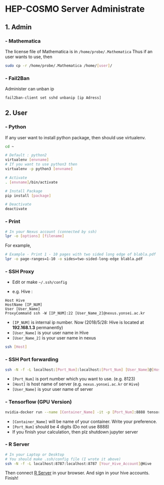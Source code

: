 # HEP-COSMO Server Administrate

## 1. Admin
### - Mathematica

The license file of Mathematica is in `/home/probe/.Mathematica`
Thus if an user wants to use, then
```bash
sudo cp -r /home/probe/.Mathematica /home/[user]/
```

### - Fail2Ban

Administer can unban ip
```bash
fail2ban-client set sshd unbanip [ip Adress]
```

## 2. User
### - Python
If any user want to install python package, then should use virtualenv.

```bash
cd ~

# Default : python2
virtualenv [envname]
# If you want to use python3 then
virtualenv -p python3 [envname]

# Activate
. [envname]/bin/activate

# Install Package
pip install [package]

# Deactivate
deactivate
```

### - Print

```bash
# In your Nexus account (connected by ssh)
lpr -o [options] [filename]
```

For example,

```bash
# Example - Print 1 - 10 pages with two sided long edge of blabla.pdf
lpr -o page-ranges=1-10 -o sides=two-sided-long-edge blabla.pdf
```

### - SSH Proxy

* Edit or make `~/.ssh/config`

* e.g. Hive :

```config
Host Hive
HostName [IP_NUM]
User [User_Name]
ProxyCommand ssh -W [IP_NUM]:22 [User_Name_2]@nexus.yonsei.ac.kr
```

* `[IP_NUM]` is internal ip number. Now (2018/5/28: Hive is located at **192.168.1.3** permanently)
* `[User_Name]` is your user name in Hive
* `[User_Name_2]` is your user name in nexus

```sh
ssh [Host]
```

### - SSH Port forwarding

```sh
ssh -N -f -L localhost:[Port_Num]:localhost:[Port_Num] [User_Name]@[Host]
```

* `[Port_Num]` is port number which you want to use. (e.g. 8123)
* `[Host]` is host name of server (e.g. `nexus.yonsei.ac.kr` or `Hive`)
* `[User_Name]` is your user name of server

### - Tensorflow (GPU Version)

```sh
nvidia-docker run --name [Container_Name] -it -p [Port_Num]:8888 tensorflow/tensorflow:latest-gpu
```

* `[Container_Name]` will be name of your container. Write your preference.
* `[Port_Num]` should be 4 digits (Do not use 8888)
* If you finish your calculation, then plz shutdown jupyter server

### - R Server

```sh
# In your Laptop or Desktop
# You should make .ssh/config file (I wrote it above)
ssh -N -f -L localhost:8787:localhost:8787 [Your_Hive_Account]@Hive
```

Then connect [R Server](localhost:8787) in your browser. And sign in your hive accounts. Finish!
